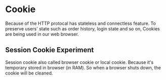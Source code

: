 # Cookie
Because of the HTTP protocal has stateless and connectless feature. To preserve users' state such as order history, login state and so on, Cookies are being used in our web browser.

## Session Cookie Experiment
Session cookie also called browser cookie or local cookie. Because it's temporary stored in browser (in RAM). So when a browser shuts down, the cookie will be cleaned.